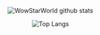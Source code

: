 <center>
 
![WowStarWorld github stats](https://github-readme-stats.vercel.app/api?username=WowStarWorld&show_icons=true&theme=aura&bg_color=30,0000ff,904e95&title_color=fff&text_color=fff)

![Top Langs](https://github-readme-stats.vercel.app/api/top-langs/?username=WowStarWorld&theme=aura&bg_color=30,0000ff,904e95&title_color=fff&text_color=fff)
</center>

